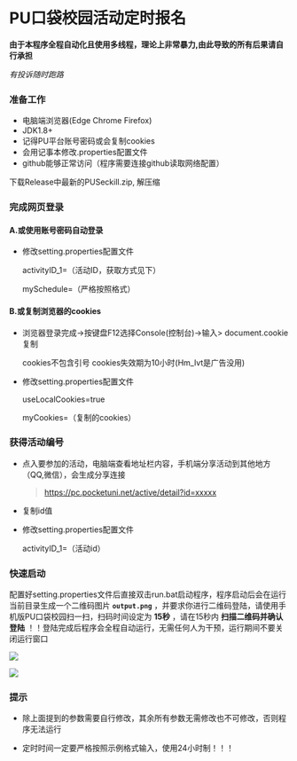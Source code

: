 # PU口袋校园活动定时报名

**由于本程序全程自动化且使用多线程，理论上非常暴力,由此导致的所有后果请自行承担**

*有投诉随时跑路*

### 准备工作

- 电脑端浏览器(Edge Chrome Firefox)
- JDK1.8+
- 记得PU平台账号密码或会复制cookies
- 会用记事本修改.properties配置文件
- github能够正常访问（程序需要连接github读取网络配置）

下载Release中最新的PUSeckill.zip, 解压缩

### 完成网页登录

#### A.或使用账号密码自动登录

- 修改setting.properties配置文件
  
  activityID_1=（活动ID，获取方式见下）
  
  mySchedule=（严格按照格式）

#### B.或复制浏览器的cookies

- 浏览器登录完成->按键盘F12选择Console(控制台)->输入> document.cookie复制
  
  cookies不包含引号 cookies失效期为10小时(Hm_lvt是广告没用)

- 修改setting.properties配置文件
  
  useLocalCookies=true
  
  myCookies=（复制的cookies）

### 获得活动编号

- 点入要参加的活动，电脑端查看地址栏内容，手机端分享活动到其他地方（QQ,微信），会生成分享连接
  
  > https://pc.pocketuni.net/active/detail?id=xxxxx

- 复制id值

- 修改setting.properties配置文件
  
  activityID_1=（活动id）

### 快速启动

配置好setting.properties文件后直接双击run.bat启动程序，程序启动后会在运行当前目录生成一个二维码图片 **`output.png`** ，并要求你进行二维码登陆，请使用手机版PU口袋校园扫一扫，扫码时间设定为 **15秒** ，请在15秒内 **扫描二维码并确认登陆** ！！登陆完成后程序会全程自动运行，无需任何人为干预，运行期间不要关闭运行窗口

![](https://cdn.jsdelivr.net/gh/Cey1anze/Blog_Images@main/pic/202310052210894.png)

![](https://cdn.jsdelivr.net/gh/Cey1anze/Blog_Images@main/pic/202310052211102.png)

### 提示

- 除上面提到的参数需要自行修改，其余所有参数无需修改也不可修改，否则程序无法运行

- 定时时间一定要严格按照示例格式输入，使用24小时制！！！
